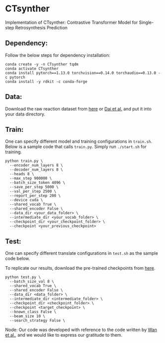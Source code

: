 # CTsynther
Implementation of CTsynther: Contrastive Transformer Model for Single-step Retrosynthesis Prediction

## Dependency:
Follow the below steps for dependency installation:
```
conda create -y -n CTsynther tqdm
conda activate CTsynther
conda install pytorch==1.13.0 torchvision==0.14.0 torchaudio==0.13.0 -c pytorch
conda install -y rdkit -c conda-forge
```


## Data:
Download the raw reaction dataset from [here](https://drive.google.com/drive/folders/1tpeOx2R_sUU0KhwnaLpyIy1iFtDifAGM?usp=sharing) or [Dai et al.](https://github.com/Hanjun-Dai/GLN) and put it into your data directory.

## Train:
One can specify different model and training configurations in `train.sh`. Below is a sample code that calls `train.py`. Simply run `./start.sh` for training.


```
python train.py \
  --encoder_num_layers 8 \
  --decoder_num_layers 8 \
  --heads 8 \
  --max_step 900000 \
  --batch_size_token 4096 \
  --save_per_step 5000 \
  --val_per_step 2500 \
  --report_per_step 200 \
  --device cuda \
  --shared_vocab True \
  --shared_encoder False \
  --data_dir <your_data_folder> \
  --intermediate_dir <your_vocab_folder> \
  --checkpoint_dir <your_checkpoint_folder> \
  --checkpoint <your_previous_checkpoint> 
```

## Test:
One can specify different translate configurations in `test.sh` as the sample code below.

To replicate our results, download the pre-trained checkpoints from [here](https://drive.google.com/file/d/1FM-QtH2Bqy2VKT9eLgbgPvzsjWOWdmmR/view?usp=sharing).


```
python test.py \
  --batch_size_val 8 \
  --shared_vocab True \
  --shared_encoder False \
  --data_dir <data_folder> \
  --intermediate_dir <intermediate_folder> \
  --checkpoint_dir <checkpoint_folder> \
  --checkpoint <target_checkpoint> \
  --known_class False \
  --beam_size 10 \
  --search_strategy False \
```

Node: 
Our code was developed with reference to the code written by [Wan et al.](https://proceedings.mlr.press/v162/wan22a.html), and we would like to express our gratitude to them.
